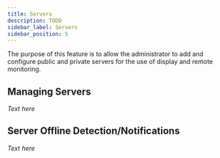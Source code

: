 ```yaml
---
title: Servers
description: TODO
sidebar_label: Servers
sidebar_position: 5
---
```


The purpose of this feature is to allow the administrator to add and configure public and private servers for the use of display and remote monitoring.

## Managing Servers
*Text here*

## Server Offline Detection/Notifications
*Text here*